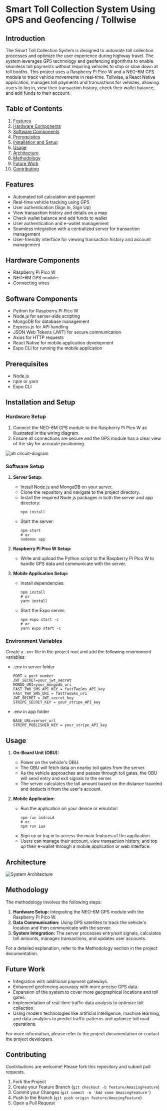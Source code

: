 # Smart Toll Collection System Using GPS and Geofencing / Tollwise

## Introduction

The Smart Toll Collection System is designed to automate toll collection processes and optimize the user experience during highway travel. The system leverages GPS technology and geofencing algorithms to enable seamless toll payments without requiring vehicles to stop or slow down at toll booths. This project uses a Raspberry Pi Pico W and a NEO-6M GPS module to track vehicle movements in real-time. Tollwise, a React Native application, manages toll payments and transactions for vehicles, allowing users to log in, view their transaction history, check their wallet balance, and add funds to their account.

## Table of Contents

1. [Features](#features)
2. [Hardware Components](#hardware-components)
3. [Software Components](#software-components)
4. [Prerequisites](#prerequisites)
5. [Installation and Setup](#installation-and-setup)
6. [Usage](#usage)
7. [Architecture](#architecture)
8. [Methodology](#methodology)
9. [Future Work](#future-work)
10. [Contributing](#contributing)

## Features

- Automated toll calculation and payment
- Real-time vehicle tracking using GPS
- User authentication (Sign In, Sign Up)
- View transaction history and details on a map
- Check wallet balance and add funds to wallet
- User authentication and e-wallet management
- Seamless integration with a centralized server for transaction management
- User-friendly interface for viewing transaction history and account management

## Hardware Components

- Raspberry Pi Pico W
- NEO-6M GPS module
- Connecting wires

## Software Components

- Python for Raspberry Pi Pico W
- Node.js for server-side scripting
- MongoDB for database management
- Express.js for API handling
- JSON Web Tokens (JWT) for secure communication
- Axios for HTTP requests
- React Native for mobile application development
- Expo CLI for running the mobile application

## Prerequisites

- Node.js
- npm or yarn
- Expo CLI

## Installation and Setup

### Hardware Setup

1. Connect the NEO-6M GPS module to the Raspberry Pi Pico W as illustrated in the wiring diagram.
2. Ensure all connections are secure and the GPS module has a clear view of the sky for accurate positioning.

![alt circuit-diagram](./OBU/images/CircuitDiagram.png)

### Software Setup

1. **Server Setup:**

   - Install Node.js and MongoDB on your server.
   - Clone the repository and navigate to the project directory.
   - Install the required Node.js packages in both the server and app directory:
     ```
     npm install
     ```
   - Start the server:
     ```
     npm start
     # or
     nodemon app
     ```

2. **Raspberry Pi Pico W Setup:**

   - Write and upload the Python script to the Raspberry Pi Pico W to handle GPS data and communicate with the server.

3. **Mobile Application Setup:**
   - Install dependencies:
     ```
     npm install
     # or
     yarn install
     ```
   - Start the Expo server:
     ```
     npm expo start -c
     # or
     yarn expo start -c
     ```

### Environment Variables

Create a `.env` file in the project root and add the following environment variables:

- .env in server folder
  ```
  PORT = port number
  JWT_SECRET=your_jwt_secret
  MONGO_URI=your_mongodb_uri
  FAST_TWO_SMS_API_KEY = fastTwoSms_API_key
  FAST_TWO_SMS_URI = fastTwoSms_uri
  JWT_SECRET = JWT_secret_key
  STRIPE_SECRET_KEY = your_stripe_API_key
  ```
- .env in app folder
  ```
  BASE_URL=server_url
  STRIPE_PUBLISHER_KEY = your_stripe_API_key
  ```

## Usage

1. **On-Board Unit (OBU):**

   - Power on the vehicle's OBU.
   - The OBU will fetch data on nearby toll gates from the server.
   - As the vehicle approaches and passes through toll gates, the OBU will send entry and exit signals to the server.
   - The server calculates the toll amount based on the distance traveled and deducts it from the user's account.

2. **Mobile Application:**
   - Run the application on your device or emulator:
     ```
     npm run android
     # or
     npm run ios
     ```
   - Sign up or log in to access the main features of the application.
   - Users can manage their account, view transaction history, and top up their e-wallet through a mobile application or web interface.

## Architecture

![System Architecture](./OBU/images/ArchitectureDiagram.png)

## Methodology

The methodology involves the following steps:

1. **Hardware Setup:** Integrating the NEO-6M GPS module with the Raspberry Pi Pico W.
2. **Data Communication:** Using GPS satellites to track the vehicle's location and then communicate with the server.
3. **System Integration:** The server processes entry/exit signals, calculates toll amounts, manages transactions, and updates user accounts.

For a detailed explanation, refer to the Methodology section in the project documentation.

## Future Work

- Integration with additional payment gateways.
- Enhanced geofencing accuracy with more precise GPS data.
- Expansion of the system to cover more geographical locations and toll gates.
- Implementation of real-time traffic data analysis to optimize toll collection.
- Using modern technologies like artificial intelligence, machine learning, and data analytics to predict traffic patterns and optimize toll road operations.

For more information, please refer to the project documentation or contact the project developers.

## Contributing

Contributions are welcome! Please fork this repository and submit pull requests.

1. Fork the Project
2. Create your Feature Branch (`git checkout -b feature/AmazingFeature`)
3. Commit your Changes (`git commit -m 'Add some AmazingFeature'`)
4. Push to the Branch (`git push origin feature/AmazingFeature`)
5. Open a Pull Request
